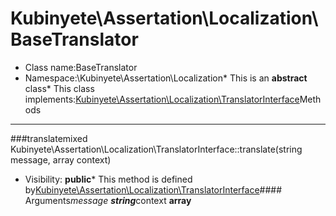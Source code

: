 Kubinyete\Assertation\Localization\BaseTranslator
===============
* Class name:BaseTranslator
* Namespace:\Kubinyete\Assertation\Localization* This is an **abstract** class* This class implements:[Kubinyete\Assertation\Localization\TranslatorInterface](/docs/Kubinyete-Assertation-Localization-TranslatorInterface.md)Methods
-------
###translatemixed Kubinyete\Assertation\Localization\TranslatorInterface::translate(string message, array context)



* Visibility: **public*** This method is defined by[Kubinyete\Assertation\Localization\TranslatorInterface](/docs/Kubinyete-Assertation-Localization-TranslatorInterface.md)#### Arguments*message **string***context **array**